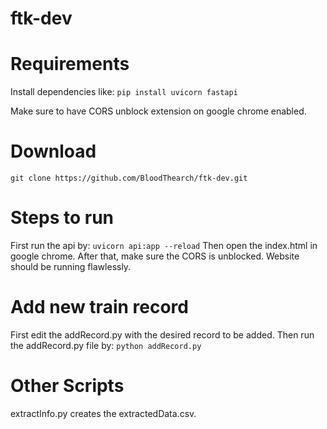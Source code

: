 # ftk-dev

# Requirements
Install dependencies like:
```pip install uvicorn fastapi```

Make sure to have CORS unblock extension on google chrome enabled.

# Download

```git clone https://github.com/BloodThearch/ftk-dev.git```

# Steps to run
First run the api by:
```uvicorn api:app --reload```
Then open the index.html in google chrome.
After that, make sure the CORS is unblocked.
Website should be running flawlessly.

# Add new train record
First edit the addRecord.py with the desired record to be added.
Then run the addRecord.py file by:
```python addRecord.py```

# Other Scripts
extractInfo.py creates the extractedData.csv.
